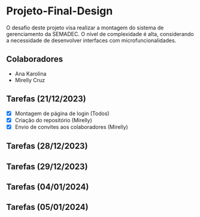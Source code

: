 # Projeto-Final-Design
O desafio deste projeto visa realizar a montagem do sistema de gerenciamento da SEMADEC. O nível de complexidade é alta, considerando a necessidade de desenvolver interfaces com microfuncionalidades.

## Colaboradores
- Ana Karolina 
- Mirelly Cruz

## Tarefas (21/12/2023)
- [x] Montagem de página de login (Todos)
- [x] Criação do repositório (Mirelly)
- [x] Envio de convites aos colaboradores (Mirelly)

## Tarefas (28/12/2023)
## Tarefas (29/12/2023)
## Tarefas (04/01/2024)
## Tarefas (05/01/2024)
